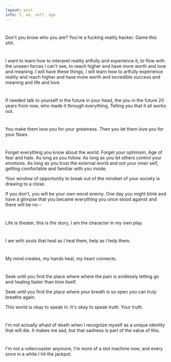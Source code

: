 ```yaml
---
layout: post
info: I, me, self, ego
---
```


#

Don't you know who you are? You're a fucking reality hacker. Game this shit.

#

I want to learn how to interpret reality artfully and experience it, to flow with the unseen forces I can't see, to reach higher and have more worth and love and meaning.
I will have these things, I will learn how to artfully experience reality and reach higher and have more worth and incredible success and meaning and life and love.

#

If needed talk to yourself in the future in your head, the you in the future 20 years from now, who made it through everything,
Telling you that it all works out.

#

You make them love you for your greatness. Then you let them love you for your flaws.

#

Forget everything you know about the world.
Forget your optimism, Age of fear and hate.
As long as you follow.
As long as you let others control your emotions.
As long as you trust the external world and not your inner self, getting comfortable and familiar with you inside.

Your window of opportunity to break out of the mindset of your society is drawing to a close.

If you don't, you will be your own worst enemy. One day you might blink and have a glimpse that you became everything you once stood against and there will be no--

#

Life is theater, this is the story, I am the character in my own play.
<!-- meta?
why am i afraid of saying this? -->

#

I am with souls that heal as I heal them, help as I help them.

#

My mind creates, my hands heal, my heart connects.

#

Seek until you find the place where where the pain is endlessly letting go and healing faster than time itself.

Seek until you find the place where your breath is so open you can truly breathe again.

This world is okay to speak in. It's okay to speak truth. Your truth.

#

I'm not actually afraid of death when I recognize myself as a unique identity that will die. It makes me sad, but that sadness is part of the value of this.

#

I'm not a rollercoaster anymore, I'm more of a slot machine now, and every once in a while I hit the jackpot.

#
